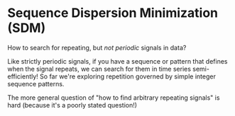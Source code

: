 # Sequence Dispersion Minimization (SDM)

How to search for repeating, but *not periodic* signals in data?

Like strictly periodic signals, if you have a sequence or pattern that defines when the signal repeats, we can search for them in time series semi-efficiently! So far we're exploring repetition governed by simple integer sequence patterns.

The more general question of "how to find arbitrary repeating signals" is hard (because it's a poorly stated question!)
